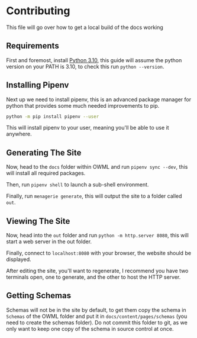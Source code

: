 # Contributing

This file will go over how to get a local build of the docs working

## Requirements

First and foremost, install [Python 3.10](https://python.org/downloads), this guide will assume the python version on your PATH is 3.10, to check this run `python --version`.

## Installing Pipenv

Next up we need to install pipenv, this is an advanced package manager for python that provides some much needed improvements to pip.

```sh
python -m pip install pipenv --user
```

This will install pipenv to your user, meaning you'll be able to use it anywhere.

## Generating The Site

Now, head to the `docs` folder within OWML and run `pipenv sync --dev`, this will install all required packages.

Then, run `pipenv shell` to launch a sub-shell environment.

Finally, run `menagerie generate`, this will output the site to a folder called `out`.

## Viewing The Site

Now, head into the `out` folder and run `python -m http.server 8080`, this will start a web server in the out folder.

Finally, connect to `localhost:8080` with your browser, the website should be displayed.

After editing the site, you'll want to regenerate, I recommend you have two terminals open, one to generate, and the other to host the HTTP server.

## Getting Schemas

Schemas will not be in the site by default, to get them copy the schema in `Schemas` of the OWML folder and put it in `docs/content/pages/schemas` (you need to create the schemas folder). Do not commit this folder to git, as we only want to keep one copy of the schema in source control at once.

